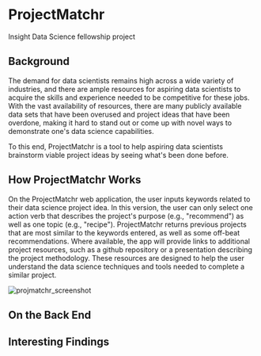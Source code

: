 # ProjectMatchr
Insight Data Science fellowship project

## Background
The demand for data scientists remains high across a wide variety of industries, and there are ample resources for aspiring data scientists to acquire the skills and experience needed to be competitive for these jobs. With the vast availability of resources, there are many publicly available data sets that have been overused and project ideas that have been overdone, making it hard to stand out or come up with novel ways to demonstrate one's data science capabilities.

To this end, ProjectMatchr is a tool to help aspiring data scientists brainstorm viable project ideas by seeing what's been done before. 

## How ProjectMatchr Works
On the ProjectMatchr web application, the user inputs keywords related to their data science project idea. In this version, the user can only select one action verb that describes the project's purpose (e.g., "recommend") as well as one topic (e.g., "recipe"). ProjectMatchr returns previous projects that are most similar to the keywords entered, as well as some off-beat recommendations. Where available, the app will provide links to additional project resources, such as a github repository or a presentation describing the project methodology. These resources are designed to help the user understand the data science techniques and tools needed to complete a similar project. 

![projmatchr_screenshot](https://user-images.githubusercontent.com/7207786/41670723-0f226d66-7483-11e8-8bea-e79f35a8415b.png)

## On the Back End

## Interesting Findings

